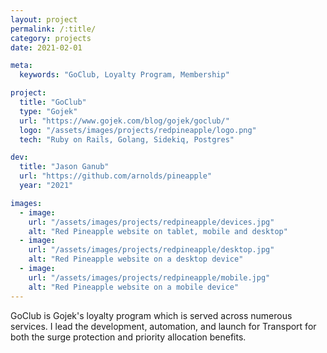```yaml
---
layout: project
permalink: /:title/
category: projects
date: 2021-02-01

meta:
  keywords: "GoClub, Loyalty Program, Membership"

project:
  title: "GoClub"
  type: "Gojek"
  url: "https://www.gojek.com/blog/gojek/goclub/"
  logo: "/assets/images/projects/redpineapple/logo.png"
  tech: "Ruby on Rails, Golang, Sidekiq, Postgres"

dev:
  title: "Jason Ganub"
  url: "https://github.com/arnolds/pineapple"
  year: "2021"

images:
  - image:
    url: "/assets/images/projects/redpineapple/devices.jpg"
    alt: "Red Pineapple website on tablet, mobile and desktop"
  - image:
    url: "/assets/images/projects/redpineapple/desktop.jpg"
    alt: "Red Pineapple website on a desktop device"
  - image:
    url: "/assets/images/projects/redpineapple/mobile.jpg"
    alt: "Red Pineapple website on a mobile device"
---
```

<p>GoClub is Gojek's loyalty program which is served across numerous services. I lead the development, automation, and launch for Transport for both the surge protection and priority allocation benefits.</p>